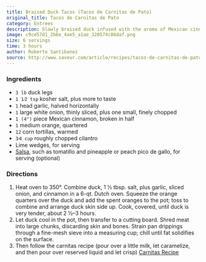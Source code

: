 ```yaml
---
title: Braised Duck Tacos (Tacos de Carnitas de Pato)
original_title: Tacos de Carnitas de Pato
category: Entrees 
description: Slowly braised duck infused with the aroma of Mexican cinnamon and orange is shredded and pan-fried until crisp.
image: c9ce57d1_2b6e_4ae5_a1ae_320574c06daf.png
size: 6 servings
time: 3 hours
author: Roberto Santibanez
source: http://www.saveur.com/article/recipes/tacos-de-carnitas-de-pato-braised-duck-tacos
---
```


### Ingredients

* `3 lb` duck legs
* `1 1⁄2 tsp` kosher salt, plus more to taste
* `1` head garlic, halved horizontally
* `1` large white onion, thinly sliced, plus one small, finely chopped
* `1 (4")` piece Mexican cinnamon, broken in half
* `1` medium orange, quartered
* `12` corn tortillas, warmed
* `3⁄4 cup` roughly chopped cilantro
* Lime wedges, for serving
* [Salsa](http://www.saveur.com/recipes-search?string=salsa), such as tomatillo and pineapple or peach pico de gallo, for serving (optional)

### Directions

1. Heat oven to 350°. Combine duck, 1 1⁄2 tbsp. salt, plus garlic, sliced onion, and cinnamon in a 6-qt. Dutch oven. Squeeze the orange quarters over the duck and add the spent oranges to the pot; toss to combine and arrange duck skin side up. Cook, covered, until duck is very tender, about 2 1⁄2–3 hours. 
2. Let duck cool in the pot, then transfer to a cutting board. Shred meat into large chunks, discarding skin and bones. Strain pan drippings through a fine-mesh sieve into a measuring cup; chill until fat solidifies on the surface.
3. Then follow the carnitas recipe (pour over a little milk, let caramelize, and then pour over reserved liquid and let crisp) [Carnitas Recipe](http://www.muschenetz.com/tablem/index.php/carnitas/)